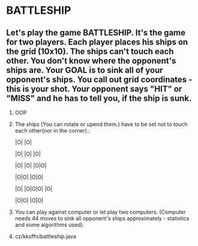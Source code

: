 
# BATTLESHIP #

Let's play the game BATTLESHIP.
It's the game for two players. Each player places his ships on the grid (10x10). The ships can't touch each other. 
You don't know where the opponent's ships are.
Your GOAL is to sink all of your opponent's ships.
You call out grid coordinates - this is your shot. 
Your opponent says "HIT" or "MISS" and he has to tell you, if the ship is sunk.
---
1. OOP
2. The ships (You can rotate or upend them.) have to be set not to touch each other(nor in the corner).:

  	|O|
  	|O|
  
  	|O|
  	|O|
  	|O|
  
  	|O|
  	|O|
  	|O|O|
  
  	|O|O|
  	|O|O|
  
  	  |O|
  	|O|O|O|
  	  |O|
  
  	|O|O|
  	  |O|O|
 
3. You can play against computer or let play two computers. 
(Computer needs 44 moves to sink all opponent's ships approximately - statistics and some algorithms used).   

4. cz/kksffn/battleship.java
